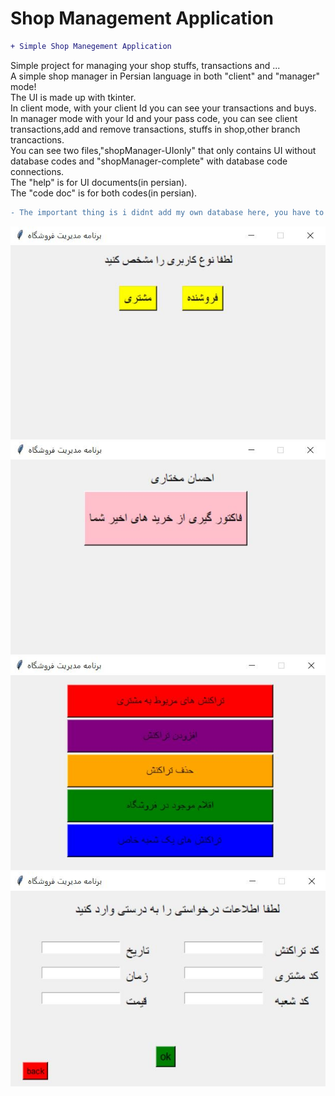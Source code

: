 # Shop Management Application
```diff
+ Simple Shop Manegement Application
```
Simple project for managing your shop stuffs, transactions and ...<br />
A simple shop manager in Persian language in both "client" and "manager" mode!<br />
The UI is made up with tkinter.<br />
In client mode, with your client Id you can see your transactions and buys.<br />
In manager mode with your Id and your pass code, you can see client transactions,add and remove transactions,
stuffs in shop,other branch trancactions.<br />
You can see two files,"shopManager-UIonly" that only contains UI without database codes and "shopManager-complete" with database code connections.<br />
The "help" is for UI documents(in persian).<br />
The "code doc" is for both codes(in persian).<br />
```diff
- The important thing is i didnt add my own database here, you have to design your own database based on the database codes in "shopManager-complete".
```
![](1.JPG)
![](2.JPG)
![](3.JPG)
![](4.JPG)
